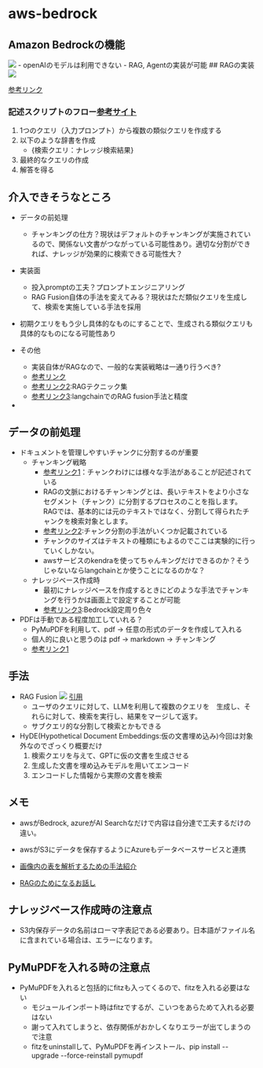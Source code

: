 # aws-bedrock

## Amazon Bedrockの機能
<img src=https://assets.st-note.com/img/1708999128925-eRd62bfyom.png>
- openAIのモデルは利用できない
- RAG, Agentの実装が可能
## RAGの実装
<img src=https://assets.st-note.com/img/1709003490736-646eypam9T.png>

[参考リンク](https://note.com/roku385/n/n80e16337a400)

### 記述スクリプトのフロー[参考サイト](https://zenn.dev/spiralai/articles/a189f4cbe6541c)
1. 1つのクエリ（入力プロンプト）から複数の類似クエリを作成する
2. 以下のような辞書を作成
    - {検索クエリ：ナレッジ検索結果}
3. 最終的なクエリの作成
4. 解答を得る

## 介入できそうなところ
- データの前処理
    - チャンキングの仕方？現状はデフォルトのチャンキングが実施されているので、関係ない文書がつながっている可能性あり。適切な分割ができれば、ナレッジが効果的に検索できる可能性大？
- 実装面
    - 投入promptの工夫？プロンプトエンジニアリング
    - RAG Fusion自体の手法を変えてみる？現状はただ類似クエリを生成して、検索を実施している手法を採用
- 初期クエリをもう少し具体的なものにすることで、生成される類似クエリも具体的なものになる可能性あり
- その他
    - 実装自体がRAGなので、一般的な実装戦略は一通り行うべき?
    - [参考リンク](https://qiita.com/jw-automation/items/045917be7b558509fdf2)
    - [参考リンク2](https://zenn.dev/knowledgesense/articles/47de9ead8029ba):RAGテクニック集
    - [参考リンク3](https://zenn.dev/aidemy/articles/97d5fb6ac03a4f):langchainでのRAG fusion手法と精度

- 
## データの前処理
- ドキュメントを管理しやすいチャンクに分割するのが重要
    - チャンキング戦略
        - [参考リンク1](https://fintan.jp/page/10301/)：チャンクわけには様々な手法があることが記述されている
        - RAGの文脈におけるチャンキングとは、長いテキストをより小さなセグメント（チャンク）に分割するプロセスのことを指します。RAGでは、基本的には元のテキストではなく、分割して得られたチャンクを検索対象とします。
        - [参考リンク2](https://zenn.dev/chenchang/articles/7556d1e3129ec0):チャンク分割の手法がいくつか記載されている
        - チャンクのサイズはテキストの種類にもよるのでここは実験的に行っていくしかない。
        - awsサービスのkendraを使ってちゃんキングだけできるのか？そうじゃないならlangchainとか使うことになるのかな？
    - ナレッジベース作成時
        - 最初にナレッジベースを作成するときにどのような手法でチャンキングを行うかは画面上で設定することが可能
        - [参考リンク3](https://note.com/yutaito_opst/n/n439eb2b35f5b#cac94253-5b99-471d-8a27-3c3fda05ed06):Bedrock設定周り色々
- PDFは手動である程度加工していれる？
    - PyMuPDFを利用して、pdf -> 任意の形式のデータを作成して入れる
    - 個人的に良いと思うのは pdf -> markdown -> チャンキング
    - [参考リンク1](https://qiita.com/jamie-lemon/items/455e14f83b4f5c81034b)

## 手法
- RAG Fusion
<img src=https://fintan.jp/wp-content/uploads/2024/01/rag_fusion.png> [引用](https://fintan.jp/page/10301/)
    - ユーザのクエリに対して、LLMを利用して複数のクエリを　生成し、それらに対して、検索を実行し、結果をマージして返す。
    - サブクエリ的な分割して検索とかもできる
- HyDE(Hypothetical Document Embeddings:仮の文書埋め込み)今回は対象外なのでざっくり概要だけ
    1. 検索クエリを与えて、GPTに仮の文書を生成させる
    2. 生成した文書を埋め込みモデルを用いてエンコード
    3. エンコードした情報から実際の文書を検索

## メモ
- awsがBedrock, azureがAI Searchなだけで内容は自分達で工夫するだけの違い。
- awsがS3にデータを保存するようにAzureもデータベースサービスと連携

- [画像内の表を解析するための手法紹介](https://note.com/qunasys/n/nf9ee9a4e5d60)

- [RAGのためになるお話し](https://speakerdeck.com/yamahiro/shi-li-deshao-jie-sururagdao-ru-shi-nozhi-jian-tojing-du-xiang-shang-nokan-suo)


## ナレッジベース作成時の注意点
- S3内保存データの名前はローマ字表記である必要あり。日本語がファイル名に含まれている場合は、エラーになります。

## PyMuPDFを入れる時の注意点
- PyMuPDFを入れると包括的にfitzも入ってくるので、fitzを入れる必要はない
    - モジュールインポート時はfitzでするが、こいつをあらためて入れる必要はない
    - 謝って入れてしまうと、依存関係がおかしくなりエラーが出てしまうので注意
    - fitzをuninstallして、PyMuPDFを再インストール、pip install --upgrade --force-reinstall pymupdf